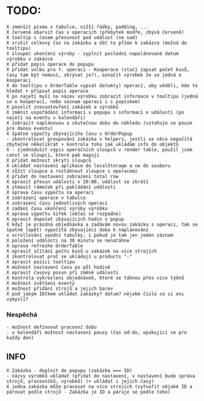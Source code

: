# TODO:

    X zmenšit písmo v tabulce, nižší řádky, padding, ...
    X červeně obarvit čas v operacích (přebytek modře, zbývá červeně)
    X tooltip s časem přesunout pod událost (ne nad)
    X zrušit celkový čas na zakázku a dát to přímo k zakázce (možná do tooltipu)
    X sloupec ukončení výroby - vyplnit poslední napolánované datum výrobku v zakázce
    X přidat popis operace do popupu
    X přidat volbu pro 7. operaci - Kooperace (stačí zapsat počet kusů, časy tam být nemusí, skrývat je?), označit výrobek že se jedná o kooperaci
    X do tooltipu v OrderTable vypsat datum(y) operací, aby věděli, kde to hledat + připsat popis operace
    X po najetí myší na název výrobku zobrazit informace v tooltipu (jedná se o kooperaci, nebo seznam operací i s popiskem)
    X povolit znovuotevření zakázek a výrobků
    X změnit uspořádání informací v popupu s informací o události (po najetí na eventu v kalendáři)
    X zobrazit naplánovou a skutečnou dobu do náhledu (vztahuje se pouze pro danou eventu)
    X špatné výpočty zbývajícího času v OrderPopup
    - zkontrolovat groupování zakázka v helpers, jestli se něco nepočítá zbytečně několikrát + kontrola toho jak ukládám info do objektů
    X - zjednodušit výpis operačních sloupců v render table, použil jsem const se sloupci, které pak mapuji
    X přidat možnost skrytí sloupců
    X ukládat nastavení aplikace do localStorage a ne do souboru
    X zůžit sloupce a roztáhnout sloupce s operacemi
    X přidat do nastavení zobrazení total row
    X opravit přesun události v 20:00, událost se zkrátí
    X ztmavit rámeček při pokládání události
    X úprava času výpočtu na operaci
    X zobrazení operace v tabulce
    X zobrazení času jednotlivých operací
    X zadání času ukončení výroby výrobku
    X oprava výpočtu šířek (občas se rozpadne)
    X opravit dopočet zbývajících hodin v popup
    X když je prázdná objednávka a zadávám novou zakázku s operací, tak se špatně (opět) vypočítá zbývajíécí doba k naplánování
    x scrollování spodní tabulky, i pokud je tam jen jeden záznam
    X položení události na 30 minutu se nenatáhne
    X oprava refreshe OrderTable
    X opravit sčítání počtu kusů u zakázek na více strojích
    X zkontrolovat proč se ukládají u products "-"
    X opravit pozici tooltipu
    X možnost nastavení času po půl hodině
    X opravit časový posun při změně události
    X kontrola vykreslení objednávek, které se táhnou přes více týdnů
    X možnost zvětšení eventy
    X možnost přidání strojů a jejich barev
    X pod jakým IDčkem ukládat zakázky? datum? nějaké číslo co si oni vymyslí?


### Nespěchá
    - možnost definovat pracovní dobu
    - v kalendáři možnost nastavení pauzy (čas od-do, opakující se pro každý den)


## INFO

    X Zakázka - doplnit do popupu (zakázka === ID)
    - názvy výrobků ukládat (přidat do nastavení, v nastavení bude správa strojů, pracovníků, výrobků) (+ ukládat i jejich časy)
    X jedna zakázka může pracovat na více strojích (vytvořit nějaké ID a párovat podle strojů - Zakázka je ID a páruje se podle toho)
